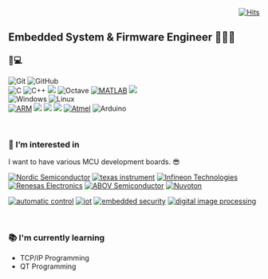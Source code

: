 <div align = right>
   
[![Hits](https://hits.seeyoufarm.com/api/count/incr/badge.svg?url=https%3A%2F%2Fgithub.com%2Ftaejin-seong%2Ftaejin-seong%2Fedit%2Fmain%2FREADME.md&count_bg=%23000000&title_bg=%23000000&icon=&icon_color=%23000000&title=hits&edge_flat=false)](https://hits.seeyoufarm.com)

</div>

<h2 align="left"> Embedded System & Firmware Engineer 👨🏻‍💻</h2>


<h3> 💪💻 </h3>

![Git](https://img.shields.io/badge/git-%23F05033.svg?style=for-the-badge&logo=git&logoColor=white)
![GitHub](https://img.shields.io/badge/github-%23121011.svg?style=for-the-badge&logo=github&logoColor=white)  
![C](https://img.shields.io/badge/c-%2300599C.svg?style=for-the-badge&logo=c&logoColor=white)
![C++](https://img.shields.io/badge/c++-%2300599C.svg?style=for-the-badge&logo=c%2B%2B&logoColor=white)
<img src="https://img.shields.io/badge/Python-3776AB?style=for-the-badge&logo=Python&logoColor=white">
![Octave](https://img.shields.io/badge/OCTAVE-darkblue?style=for-the-badge&logo=octave&logoColor=fcd683)
[![MATLAB](https://img.shields.io/badge/MATLAB-FFA726?style=for-the-badge)](https://)
<img src="https://img.shields.io/badge/OpenCV-5C3EE8?style=for-the-badge&logo=OpenCV&logoColor=white">  
![Windows](https://img.shields.io/badge/Windows-0078D6?style=for-the-badge&logo=windows&logoColor=white)
![Linux](https://img.shields.io/badge/Linux-FCC624?style=for-the-badge&logo=linux&logoColor=black)    
[![ARM](https://img.shields.io/badge/ARM-0091BD?style=for-the-badge&logo=ARM&logoColor=white)](https://)
<img src="https://img.shields.io/badge/STMicroelectronics-03234B?style=for-the-badge&logo=STMicroelectronics&logoColor=white"> <img src="https://img.shields.io/badge/Espressif-E7352C?style=for-the-badge&logo=Espressif&logoColor=white">
<img src="https://img.shields.io/badge/Raspberry Pi-A22846?style=for-the-badge&logo=Raspberry Pi&logoColor=white">
[![Atmel](https://img.shields.io/badge/Atmel-0277BD?style=for-the-badge)](https://)
![Arduino](https://img.shields.io/badge/-Arduino-00979D?style=for-the-badge&logo=Arduino&logoColor=white) 
   
<br>

<h3> 🌱 I’m interested in </h3>

I want to have various MCU development boards. 😎

[![Nordic Semiconductor](https://img.shields.io/badge/Nordic_Semiconductor-0288D1?style=for-the-badge)](https://)
[![texas instrument](https://img.shields.io/badge/texas_instrument-B71C1C?style=for-the-badge)](https://)
[![Infineon Technologies](https://img.shields.io/badge/Infineon_Technologies-0D47A1?style=for-the-badge)](https://)
[![Renesas Electronics](https://img.shields.io/badge/Renesas_Electronics-3949AB?style=for-the-badge)](https://)
[![ABOV Semiconductor](https://img.shields.io/badge/ABOV_Semiconductor-43A047?style=for-the-badge)](https://)
[![Nuvoton](https://img.shields.io/badge/Nuvoton-D84315?style=for-the-badge)](https://) 

[![automatic control](https://img.shields.io/badge/automatic_control-CFD8DC?style=for-the-badge)](https://)
[![iot](https://img.shields.io/badge/iot-CFD8DC?style=for-the-badge)](https://)
[![embedded security](https://img.shields.io/badge/embedded_security-CFD8DC?style=for-the-badge)](https://)
[![digital image processing](https://img.shields.io/badge/digital_image_processing-CFD8DC?style=for-the-badge)](https://)  

<br>


<h3> 📚 I'm currently learning </h3>

- TCP/IP Programming
- QT Programming

<br>
